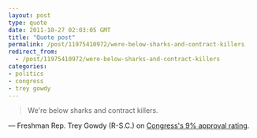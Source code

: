 ```yaml
---
layout: post
type: quote
date: 2011-10-27 02:03:05 GMT
title: "Quote post"
permalink: /post/11975410972/were-below-sharks-and-contract-killers
redirect_from: 
  - /post/11975410972/were-below-sharks-and-contract-killers
categories:
- politics
- congress
- trey gowdy
---
```

<blockquote>We're below sharks and contract killers.</blockquote>

 — Freshman Rep. Trey Gowdy (R-S.C.) on <a href="http://www.politico.com/news/stories/1011/66956.html">Congress's 9% approval rating</a>.